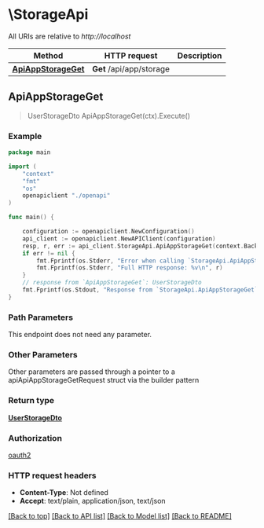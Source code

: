 # \StorageApi

All URIs are relative to *http://localhost*

Method | HTTP request | Description
------------- | ------------- | -------------
[**ApiAppStorageGet**](StorageApi.md#ApiAppStorageGet) | **Get** /api/app/storage | 



## ApiAppStorageGet

> UserStorageDto ApiAppStorageGet(ctx).Execute()



### Example

```go
package main

import (
    "context"
    "fmt"
    "os"
    openapiclient "./openapi"
)

func main() {

    configuration := openapiclient.NewConfiguration()
    api_client := openapiclient.NewAPIClient(configuration)
    resp, r, err := api_client.StorageApi.ApiAppStorageGet(context.Background()).Execute()
    if err != nil {
        fmt.Fprintf(os.Stderr, "Error when calling `StorageApi.ApiAppStorageGet``: %v\n", err)
        fmt.Fprintf(os.Stderr, "Full HTTP response: %v\n", r)
    }
    // response from `ApiAppStorageGet`: UserStorageDto
    fmt.Fprintf(os.Stdout, "Response from `StorageApi.ApiAppStorageGet`: %v\n", resp)
}
```

### Path Parameters

This endpoint does not need any parameter.

### Other Parameters

Other parameters are passed through a pointer to a apiApiAppStorageGetRequest struct via the builder pattern


### Return type

[**UserStorageDto**](UserStorageDto.md)

### Authorization

[oauth2](../README.md#oauth2)

### HTTP request headers

- **Content-Type**: Not defined
- **Accept**: text/plain, application/json, text/json

[[Back to top]](#) [[Back to API list]](../README.md#documentation-for-api-endpoints)
[[Back to Model list]](../README.md#documentation-for-models)
[[Back to README]](../README.md)

